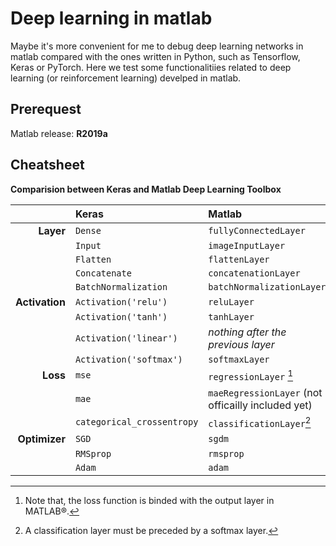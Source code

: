 # Deep learning in matlab

Maybe it's more convenient for me to debug deep learning networks in matlab compared with the ones written in Python, such as Tensorflow, Keras or PyTorch. Here we test some functionalitiies related to deep learning (or reinforcement learning) develped in matlab. 

## Prerequest

Matlab release: **R2019a**

## Cheatsheet

**Comparision between Keras and Matlab Deep Learning Toolbox**

|		|Keras		|Matlab 	|
|-------:|:-----------|:-----------|
|**Layer**|`Dense`  |`fullyConnectedLayer`|
|		  |`Input`	|`imageInputLayer` |
|		  |`Flatten`|`flattenLayer` |
|		  |`Concatenate`|`concatenationLayer`|
|		  |`BatchNormalization`|`batchNormalizationLayer`|
|**Activation**|`Activation('relu')`|`reluLayer`|
|	      |`Activation('tanh')`|`tanhLayer`|
|		  |`Activation('linear')`|*nothing after the previous layer*|
|         |`Activation('softmax')`| `softmaxLayer` |
|**Loss** |`mse` | `regressionLayer` [^1]|
|		  |`mae` | `maeRegressionLayer` (not officailly included yet) |
| 	 	  |`categorical_crossentropy` | `classificationLayer`[^2] |
|**Optimizer**|`SGD` | `sgdm` |
|             |`RMSprop` | `rmsprop` |
|             |`Adam` | `adam` |

[^1]: Note that, the loss function is binded with the output layer in MATLAB&reg;.
[^2]: A classification layer must be preceded by a softmax layer.